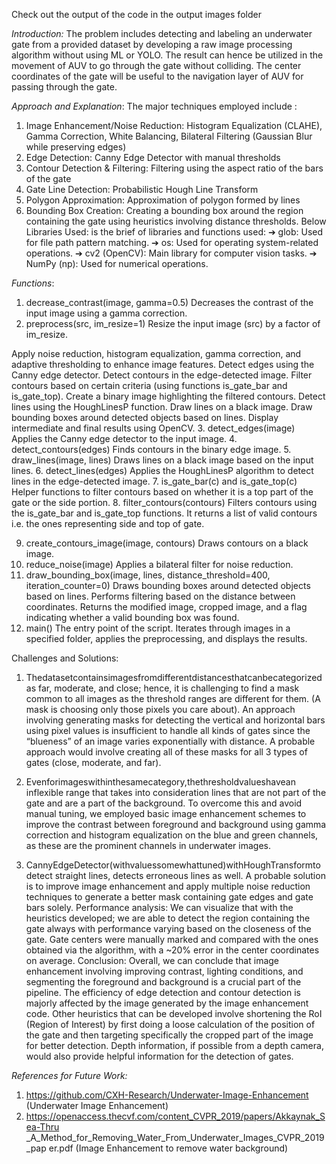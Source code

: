 Check out the output of the code in the output images folder

*Introduction:*
The problem includes detecting and labeling an underwater gate from a provided dataset by developing a raw image processing algorithm without using ML or YOLO. The result can hence be utilized in the movement of AUV to go through the gate without colliding. The center coordinates of the gate will be useful to the navigation layer of AUV for passing through the gate.

*Approach and Explanation*:
The major techniques employed include :
1) Image Enhancement/Noise Reduction: Histogram Equalization (CLAHE), Gamma Correction, White Balancing, Bilateral Filtering (Gaussian Blur while preserving edges)
2) Edge Detection: Canny Edge Detector with manual thresholds
3) Contour Detection & Filtering: Filtering using the aspect ratio of the bars of the
gate
4) Gate Line Detection: Probabilistic Hough Line Transform
5) Polygon Approximation: Approximation of polygon formed by lines
6) Bounding Box Creation: Creating a bounding box around the region containing
the gate using heuristics involving distance thresholds.
      Below Libraries Used:
is the brief of libraries and functions used:
➔ glob: Used for file path pattern matching.
➔ os: Used for operating system-related operations.
➔ cv2 (OpenCV): Main library for computer vision tasks. ➔ NumPy (np): Used for numerical operations.

*Functions*:
1. decrease_contrast(image, gamma=0.5)
Decreases the contrast of the input image using a gamma correction.
2. preprocess(src, im_resize=1)
Resize the input image (src) by a factor of im_resize.

 Apply noise reduction, histogram equalization, gamma correction, and adaptive thresholding to enhance image features.
Detect edges using the Canny edge detector.
Detect contours in the edge-detected image.
Filter contours based on certain criteria (using functions is_gate_bar and is_gate_top).
Create a binary image highlighting the filtered contours.
Detect lines using the HoughLinesP function.
Draw lines on a black image.
Draw bounding boxes around detected objects based on lines.
Display intermediate and final results using OpenCV.
3. detect_edges(image)
Applies the Canny edge detector to the input image.
4. detect_contours(edges)
Finds contours in the binary edge image.
5. draw_lines(image, lines)
Draws lines on a black image based on the input lines.
6. detect_lines(edges)
Applies the HoughLinesP algorithm to detect lines in the edge-detected image.
7. is_gate_bar(c) and is_gate_top(c)
Helper functions to filter contours based on whether it is a top part of the gate or the
side portion.
8. filter_contours(contours)
Filters contours using the is_gate_bar and is_gate_top functions. It returns a list of valid contours i.e. the ones representing side and top of gate.

 9. create_contours_image(image, contours) Draws contours on a black image.
10. reduce_noise(image)
Applies a bilateral filter for noise reduction.
11. draw_bounding_box(image, lines, distance_threshold=400, iteration_counter=0) Draws bounding boxes around detected objects based on lines.
Performs filtering based on the distance between coordinates.
Returns the modified image, cropped image, and a flag indicating whether a valid bounding box was found.
12. main()
The entry point of the script.
Iterates through images in a specified folder, applies the preprocessing, and displays the results.

Challenges and Solutions:
1. Thedatasetcontainsimagesfromdifferentdistancesthatcanbecategorizedas far, moderate, and close; hence, it is challenging to find a mask common to all images as the threshold ranges are different for them. (A mask is choosing only those pixels you care about). An approach involving generating masks for detecting the vertical and horizontal bars using pixel values is insufficient to handle all kinds of gates since the “blueness” of an image varies exponentially with distance. A probable approach would involve creating all of these masks for all 3 types of gates (close, moderate, and far).
2. Evenforimageswithinthesamecategory,thethresholdvalueshavean inflexible range that takes into consideration lines that are not part of the gate and are a part of the background. To overcome this and avoid manual tuning, we employed basic image enhancement schemes to improve the contrast between foreground and background using gamma correction and histogram equalization on the blue and green channels, as these are the prominent channels in underwater images.

 3. CannyEdgeDetector(withvaluessomewhattuned)withHoughTransformto detect straight lines, detects erroneous lines as well. A probable solution is to improve image enhancement and apply multiple noise reduction techniques to generate a better mask containing gate edges and gate bars solely.
Performance analysis:
We can visualize that with the heuristics developed; we are able to detect the region containing the gate always with performance varying based on the closeness of the gate.
Gate centers were manually marked and compared with the ones obtained via the algorithm, with a ~20% error in the center coordinates on average.
Conclusion:
Overall, we can conclude that image enhancement involving improving contrast, lighting conditions, and segmenting the foreground and background is a crucial part of the pipeline. The efficiency of edge detection and contour detection is majorly affected by the image generated by the image enhancement code.
Other heuristics that can be developed involve shortening the RoI (Region of Interest) by first doing a loose calculation of the position of the gate and then targeting specifically the cropped part of the image for better detection. Depth information, if possible from a depth camera, would also provide helpful information for the detection of gates.

*References for Future Work:*

1) https://github.com/CXH-Research/Underwater-Image-Enhancement (Underwater Image Enhancement)
2) https://openaccess.thecvf.com/content_CVPR_2019/papers/Akkaynak_Sea-Thru _A_Method_for_Removing_Water_From_Underwater_Images_CVPR_2019_pap er.pdf (Image Enhancement to remove water background)
    
 